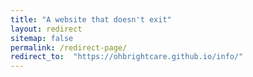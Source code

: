 ```yaml
---
title: "A website that doesn't exit"
layout: redirect
sitemap: false
permalink: /redirect-page/
redirect_to:  "https://ohbrightcare.github.io/info/"
---
```


